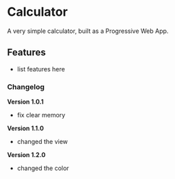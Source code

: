 # Calculator

A very simple calculator, built as a Progressive Web App.

## Features

- list features here

### Changelog

**Version 1.0.1**

- fix clear memory

**Version 1.1.0**

- changed the view

**Version 1.2.0**

- changed the color
